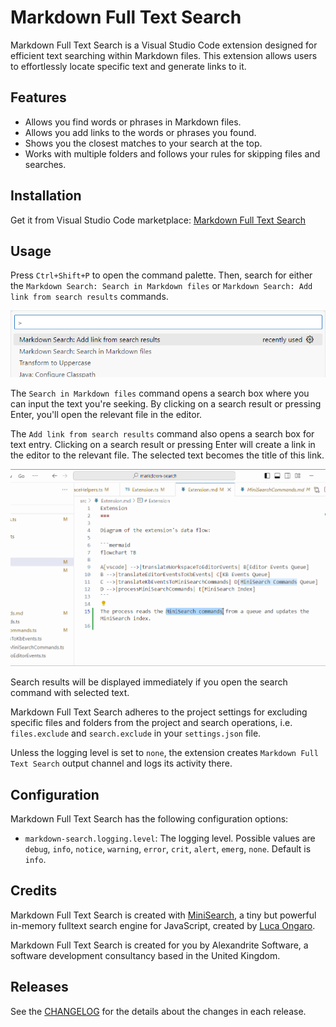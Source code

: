 # Markdown Full Text Search

Markdown Full Text Search is a Visual Studio Code extension designed for efficient text searching within Markdown files. This extension allows users to effortlessly locate specific text and generate links to it.

## Features

- Allows you find words or phrases in Markdown files.
- Allows you add links to the words or phrases you found.
- Shows you the closest matches to your search at the top.
- Works with multiple folders and follows your rules for skipping files and searches.

## Installation

Get it from Visual Studio Code marketplace: [Markdown Full Text Search](https://marketplace.visualstudio.com/items?itemName=alexandritesoftware.markdown-search)

## Usage

Press `Ctrl+Shift+P` to open the command palette. Then, search for either the `Markdown Search: Search in Markdown files` or `Markdown Search: Add link from search results` commands.

![demo: command palette](docs/demo%20-%20command%20palette.png)

The `Search in Markdown files` command opens a search box where you can input the text you're seeking. By clicking on a search result or pressing Enter, you'll open the relevant file in the editor.

The `Add link from search results` command also opens a search box for text entry. Clicking on a search result or pressing Enter will create a link in the editor to the relevant file. The selected text becomes the title of this link.

![demo: add link from search results](docs/demo%20-%20add%20link%20from%20search%20results.gif)

Search results will be displayed immediately if you open the search command with selected text.

Markdown Full Text Search adheres to the project settings for excluding specific files and folders from the project and search operations, i.e. `files.exclude` and `search.exclude` in your `settings.json` file.

Unless the logging level is set to `none`, the extension creates `Markdown Full Text Search` output channel and logs its activity there.

## Configuration

Markdown Full Text Search has the following configuration options:

- `markdown-search.logging.level`: The logging level. Possible values are `debug`, `info`, `notice`, `warning`, `error`, `crit`, `alert`, `emerg`, `none`. Default is `info`.

## Credits

Markdown Full Text Search is created with [MiniSearch](https://github.com/lucaong/minisearch), a tiny but powerful in-memory fulltext search engine for JavaScript, created by [Luca Ongaro](https://lucaongaro.eu/).

Markdown Full Text Search is created for you by Alexandrite Software, a software development consultancy based in the United Kingdom.

## Releases

See the [CHANGELOG](CHANGELOG.md) for the details about the changes in each release.
